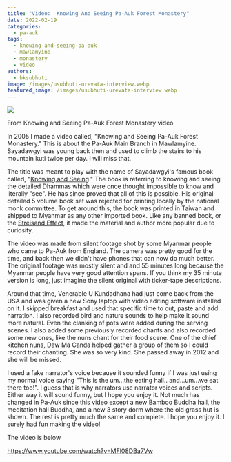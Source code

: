 ```yaml
---
title: "Video:  Knowing And Seeing Pa-Auk Forest Monastery"
date: 2022-02-19
categories: 
  - pa-auk
tags: 
  - knowing-and-seeing-pa-auk
  - mawlamyine
  - monastery
  - video
authors: 
  - bksubhuti
image: /images/usubhuti-urevata-interview.webp
featured_image: /images/usubhuti-urevata-interview.webp
---
```


![](/images/usubhuti-urevata-interview.webp)

From Knowing and Seeing Pa-Auk Forest Monastery video

In 2005 I made a video called, "Knowing and Seeing Pa-Auk Forest Monastery." This is about the Pa-Auk Main Branch in Mawlamyine. Sayadawgyi was young back then and used to climb the stairs to his mountain kuti twice per day. I will miss that.

The title was meant to play with the name of Sayadawgyi's famous book called, "[Knowing and Seeing](assets/know-see.pdf)." The book is referring to knowing and seeing the detailed Dhammas which were once thought impossible to know and literally "see". He has since proved that all of this is possible. His original detailed 5 volume book set was rejected for printing locally by the national monk committee. To get around this, the book was printed in Taiwan and shipped to Myanmar as any other imported book. Like any banned book, or the [Streisand Effect](https://en.wikipedia.org/wiki/Streisand_effect), it made the material and author more popular due to curiosity.

The video was made from silent footage shot by some Myanmar people who came to Pa-Auk from England. The camera was pretty good for the time, and back then we didn't have phones that can now do much better. The original footage was mostly silent and and 55 minutes long because the Myanmar people have very good attention spans. If you think my 35 minute version is long, just imagine the silent original with ticker-tape descriptions.

Around that time, Venerable U Kundadhana had just come back from the USA and was given a new Sony laptop with video editing software installed on it. I skipped breakfast and used that specific time to cut, paste and add narration. I also recorded bird and nature sounds to help make it sound more natural. Even the clanking of pots were added during the serving scenes. I also added some previously recorded chants and also recorded some new ones, like the nuns chant for their food scene. One of the chief kitchen nuns, Daw Ma Canda helped gather a group of them so I could record their chanting. She was so very kind. She passed away in 2012 and she will be missed.

I used a fake narrator's voice because it sounded funny if I was just using my normal voice saying "This is the um...the eating hall.. and...um...we eat there too!". I guess that is why narrators use narrator voices and scripts. Either way it will sound funny, but I hope you enjoy it. Not much has changed in Pa-Auk since this video except a new Bamboo Buddha hall, the meditation hall Buddha, and a new 3 story dorm where the old grass hut is shown. The rest is pretty much the same and complete. I hope you enjoy it. I surely had fun making the video!

The video is below

https://www.youtube.com/watch?v=MFl08DBa7Vw